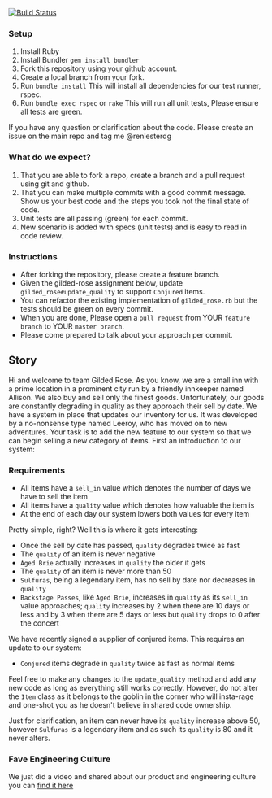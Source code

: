 [![Build Status](https://travis-ci.org/renlesterdg/gilded-rose-exam.svg?branch=master)](https://travis-ci.org/renlesterdg/gilded-rose-exam)

### Setup

1. Install Ruby
2. Install Bundler `gem install bundler`
3. Fork this repository using your github account.
4. Create a local branch from your fork.
5. Run `bundle install` This will install all dependencies for our test runner, rspec.
6. Run `bundle exec rspec` or `rake` This will run all unit tests, Please ensure all tests are green.

If you have any question or clarification about the code. Please create an issue on the main repo and tag me @renlesterdg

### What do we expect?

1. That you are able to fork a repo, create a branch and a pull request using git and github.
2. That you can make multiple commits with a good commit message. Show us your best code and the steps you took not the final state of code.
3. Unit tests are all passing (green) for each commit.
4. New scenario is added with specs (unit tests) and is easy to read in code review.

### Instructions

- After forking the repository, please create a feature branch.
- Given the gilded-rose assignment below, update `gilded_rose#update_quality` to support `Conjured` items.
- You can refactor the existing implementation of `gilded_rose.rb` but the tests should be green on every commit.
- When you are done, Please open a `pull request` from YOUR `feature branch` to YOUR `master branch`.
- Please come prepared to talk about your approach per commit.


## Story

Hi and welcome to team Gilded Rose. As you know, we are a small inn
with a prime location in a prominent city run by a friendly innkeeper
named Allison. We also buy and sell only the finest
goods. Unfortunately, our goods are constantly degrading in quality as
they approach their sell by date. We have a system in place that
updates our inventory for us. It was developed by a no-nonsense type
named Leeroy, who has moved on to new adventures. Your task is to add
the new feature to our system so that we can begin selling a new
category of items. First an introduction to our system:

### Requirements

- All items have a `sell_in` value which denotes the number of days we
  have to sell the item
- All items have a `quality` value which denotes how valuable the item
  is
- At the end of each day our system lowers both values for every item

Pretty simple, right? Well this is where it gets interesting:

  - Once the sell by date has passed, `quality` degrades twice as fast
  - The `quality` of an item is never negative
  - `Aged Brie` actually increases in `quality` the older it gets
  - The `quality` of an item is never more than 50
  - `Sulfuras`, being a legendary item, has no sell by date nor
    decreases in `quality`
  - `Backstage Passes`, like `Aged Brie`, increases in `quality` as its
    `sell_in` value approaches; `quality` increases by 2 when there are 10
    days or less and by 3 when there are 5 days or less but `quality`
    drops to 0 after the concert

We have recently signed a supplier of conjured items. This requires an update to our system:

- `Conjured` items degrade in `quality` twice as fast as normal items

Feel free to make any changes to the `update_quality` method and add any
new code as long as everything still works correctly. However, do not
alter the `Item` class as it belongs to the goblin in the corner who
will insta-rage and one-shot you as he doesn't believe in shared code
ownership.

Just for clarification, an item can never have its `quality` increase
above 50, however `Sulfuras` is a legendary item and as such its
`quality` is 80 and it never alters.

### Fave Engineering Culture

We just did a video and shared about our product and engineering culture you can [find it here](https://www.linkedin.com/posts/fave-group_wearefave-digitalproduct-product-activity-6592343555904245760-tlQm)


